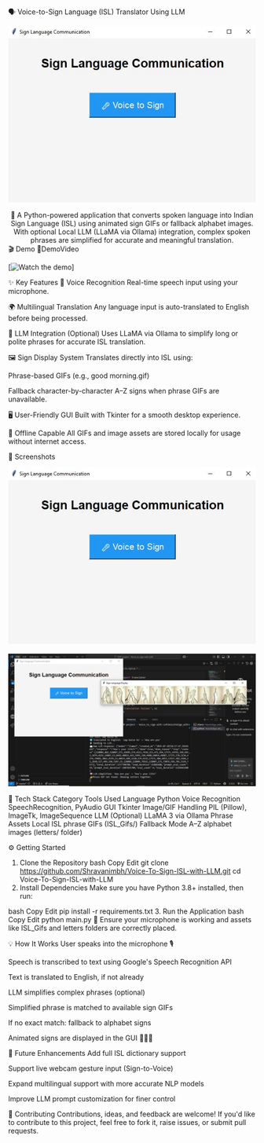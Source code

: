 🗣️ Voice-to-Sign Language (ISL) Translator Using LLM
<p align="center"> <img src="output_images/VoiceToSign_Output1.JPG" alt="Voice-to-Sign Translator Demo" width="800"/> </p> <div align="center">
🌟 A Python-powered application that converts spoken language into Indian Sign Language (ISL) using animated sign GIFs or fallback alphabet images. With optional Local LLM (LLaMA via Ollama) integration, complex spoken phrases are simplified for accurate and meaningful translation.

</div>
🎬 Demo
🔗DemoVideo

[![Watch the demo]([output_images\VoiceToSign_Output2.mp4](https://drive.google.com/file/d/1dL-VIIvBct91wURc94Pjfnr4CsP7kO5g/view?usp=sharing))]


✨ Key Features
🎤 Voice Recognition
Real-time speech input using your microphone.

🌍 Multilingual Translation
Any language input is auto-translated to English before being processed.

🧠 LLM Integration (Optional)
Uses LLaMA via Ollama to simplify long or polite phrases for accurate ISL translation.

🖼️ Sign Display System
Translates directly into ISL using:

Phrase-based GIFs (e.g., good morning.gif)

Fallback character-by-character A–Z signs when phrase GIFs are unavailable.

🖥️ User-Friendly GUI
Built with Tkinter for a smooth desktop experience.

📁 Offline Capable
All GIFs and image assets are stored locally for usage without internet access.

📸 Screenshots
<p align="center"> <img src="output_images/VoiceToSign_Output1.JPG" width="700" /> <br><br> <img src="output_images/VoiceToSign_Output3.JPG" width="700" /> </p>
🔧 Tech Stack
Category	Tools Used
Language	Python
Voice Recognition	SpeechRecognition, PyAudio
GUI	Tkinter
Image/GIF Handling	PIL (Pillow), ImageTk, ImageSequence
LLM (Optional)	LLaMA 3 via Ollama
Phrase Assets	Local ISL phrase GIFs (ISL_Gifs/)
Fallback Mode	A–Z alphabet images (letters/ folder)

⚙️ Getting Started
1. Clone the Repository
bash
Copy
Edit
git clone https://github.com/Shravanimbh/Voice-To-Sign-ISL-with-LLM.git
cd Voice-To-Sign-ISL-with-LLM
2. Install Dependencies
Make sure you have Python 3.8+ installed, then run:

bash
Copy
Edit
pip install -r requirements.txt
3. Run the Application
bash
Copy
Edit
python main.py
🔁 Ensure your microphone is working and assets like ISL_Gifs and letters folders are correctly placed.

💡 How It Works
User speaks into the microphone 🎙️

Speech is transcribed to text using Google's Speech Recognition API

Text is translated to English, if not already

LLM simplifies complex phrases (optional)

Simplified phrase is matched to available sign GIFs

If no exact match: fallback to alphabet signs

Animated signs are displayed in the GUI 🧏‍♂️✨

🧠 Future Enhancements
Add full ISL dictionary support

Support live webcam gesture input (Sign-to-Voice)

Expand multilingual support with more accurate NLP models

Improve LLM prompt customization for finer control

🤝 Contributing
Contributions, ideas, and feedback are welcome!
If you'd like to contribute to this project, feel free to fork it, raise issues, or submit pull requests.
